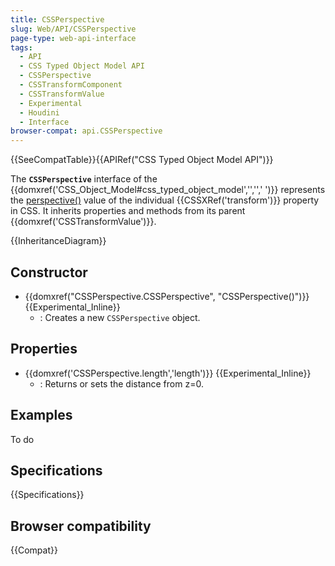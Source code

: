 ```yaml
---
title: CSSPerspective
slug: Web/API/CSSPerspective
page-type: web-api-interface
tags:
  - API
  - CSS Typed Object Model API
  - CSSPerspective
  - CSSTransformComponent
  - CSSTransformValue
  - Experimental
  - Houdini
  - Interface
browser-compat: api.CSSPerspective
---
```


{{SeeCompatTable}}{{APIRef("CSS Typed Object Model API")}}

The **`CSSPerspective`** interface of the {{domxref('CSS_Object_Model#css_typed_object_model','','',' ')}} represents the [perspective()](/en-US/docs/Web/CSS/transform-function/perspective) value of the individual {{CSSXRef('transform')}} property in CSS. It inherits properties and methods from its parent {{domxref('CSSTransformValue')}}.

{{InheritanceDiagram}}

## Constructor

- {{domxref("CSSPerspective.CSSPerspective", "CSSPerspective()")}} {{Experimental_Inline}}
  - : Creates a new `CSSPerspective` object.

## Properties

- {{domxref('CSSPerspective.length','length')}} {{Experimental_Inline}}
  - : Returns or sets the distance from z=0.

## Examples

To do

## Specifications

{{Specifications}}

## Browser compatibility

{{Compat}}

